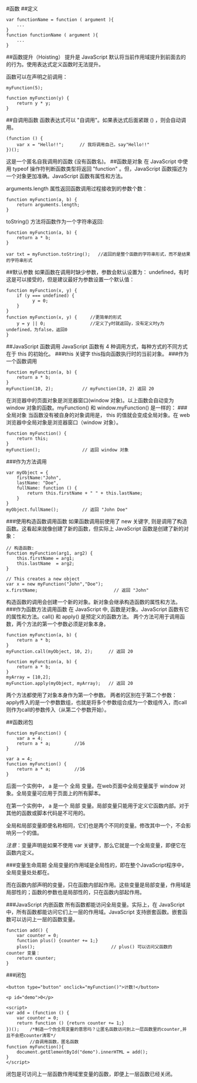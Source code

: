 #函数
##定义

```
var functionName = function ( argument ){
    ...
}
function functionName ( argument ){
    ...
}
```
##函数提升（Hoisting）
提升是 JavaScript 默认将当前作用域提升到前面去的的行为。使用表达式定义函数时无法提升。

函数可以在声明之前调用：

```
myFunction(5);

function myFunction(y) {
    return y * y;
}
```
##自调用函数
函数表达式可以 "自调用"。如果表达式后面紧跟 () ，则会自动调用。

```
(function () {
    var x = "Hello!!";      // 我将调用自己，say"Hello!!"
})();
```
这是一个匿名自我调用的函数 (没有函数名)。
##函数是对象
在 JavaScript 中使用 typeof 操作符判断函数类型将返回 "function" 。但，JavaScript 函数描述为一个对象更加准确。JavaScript 函数有属性和方法。

arguments.length 属性返回函数调用过程接收到的参数个数：

```
function myFunction(a, b) {
    return arguments.length;
}
```
toString() 方法将函数作为一个字符串返回:

```
function myFunction(a, b) {
    return a * b;
}

var txt = myFunction.toString();   //返回的是整个函数的字符串形式，而不是结果的字符串形式
```
##默认参数
如果函数在调用时缺少参数，参数会默认设置为： undefined，有时这是可以接受的，但是建议最好为参数设置一个默认值：

```
function myFunction(x, y) {
    if (y === undefined) {
          y = 0;
    } 
}
function myFunction(x, y) {     //更简单的形式
    y = y || 0;                 //定义了y时就返回y，没有定义时y为undefined，为false，返回0
}
```
##JavaScript 函数调用
JavaScript 函数有 4 种调用方式，每种方式的不同方式在于 this 的初始化。
###this 关键字
this指向函数执行时的当前对象。
###作为一个函数调用

```
function myFunction(a, b) {
    return a * b;
}
myFunction(10, 2);           // myFunction(10, 2) 返回 20
```
在浏览器中的页面对象是浏览器窗口(window 对象)。以上函数会自动变为 window 对象的函数。myFunction() 和 window.myFunction() 是一样的：
###全局对象
当函数没有被自身的对象调用是， this 的值就会变成全局对象。在 web 浏览器中全局对象是浏览器窗口（window 对象）。

```
function myFunction() {
    return this;
}
myFunction();                // 返回 window 对象
```
###作为方法调用

```
var myObject = {
    firstName:"John",
    lastName: "Doe",
    fullName: function () {
        return this.firstName + " " + this.lastName;
    }
}
myObject.fullName();         // 返回 "John Doe"
```
###使用构造函数调用函数
如果函数调用前使用了 new 关键字, 则是调用了构造函数。这看起来就像创建了新的函数，但实际上 JavaScript 函数是创建了新的对象：

```
// 构造函数:
function myFunction(arg1, arg2) {
    this.firstName = arg1;
    this.lastName  = arg2;
}

// This creates a new object
var x = new myFunction("John","Doe");
x.firstName;                             // 返回 "John"
```
构造函数的调用会创建一个新的对象。新对象会继承构造函数的属性和方法。
###作为函数方法调用函数
在 JavaScript 中, 函数是对象。JavaScript 函数有它的属性和方法。call() 和 apply() 是预定义的函数方法。 两个方法可用于调用函数，两个方法的第一个参数必须是对象本身。

```
function myFunction(a, b) {
    return a * b;
}
myFunction.call(myObject, 10, 2);      // 返回 20

function myFunction(a, b) {
    return a * b;
}
myArray = [10,2];
myFunction.apply(myObject, myArray);   // 返回 20
```
两个方法都使用了对象本身作为第一个参数。 两者的区别在于第二个参数： apply传入的是一个参数数组，也就是将多个参数组合成为一个数组传入，而call则作为call的参数传入（从第二个参数开始）。

##函数闭包

```
function myFunction() {
    var a = 4;
    return a * a;         //16
}

var a = 4;
function myFunction() {
    return a * a;         //16
}
```
后面一个实例中， a 是一个 全局 变量。在web页面中全局变量属于 window 对象。全局变量可应用于页面上的所有脚本。

在第一个实例中， a 是一个 局部 变量。局部变量只能用于定义它函数内部。对于其他的函数或脚本代码是不可用的。

全局和局部变量即便名称相同，它们也是两个不同的变量。修改其中一个，不会影响另一个的值。

*注意*：变量声明是如果不使用 var 关键字，那么它就是一个全局变量，即便它在函数内定义。

###变量生命周期
全局变量的作用域是全局性的，即在整个JavaScript程序中，全局变量处处都在。

而在函数内部声明的变量，只在函数内部起作用。这些变量是局部变量，作用域是局部性的；函数的参数也是局部性的，只在函数内部起作用。

###JavaScript 内嵌函数
所有函数都能访问全局变量。实际上，在 JavaScript 中，所有函数都能访问它们上一层的作用域。JavaScript 支持嵌套函数。嵌套函数可以访问上一层的函数变量。

```
function add() {
    var counter = 0;
    function plus() {counter += 1;}
    plus();                             // plus() 可以访问父函数的 counter 变量：
    return counter; 
}
```
###闭包

```
<button type="button" onclick="myFunction()">计数!</button>

<p id="demo">0</p>

<script>
var add = (function () {
    var counter = 0;
    return function () {return counter += 1;}  
})();    /*制造一个伪全局变量的意思吗？让匿名函数访问到上一层函数里的counter,并且不会把counter清零*/
         //自调用函数，匿名函数
function myFunction(){
    document.getElementById("demo").innerHTML = add();
}
</script>
```
闭包是可访问上一层函数作用域里变量的函数，即便上一层函数已经关闭。